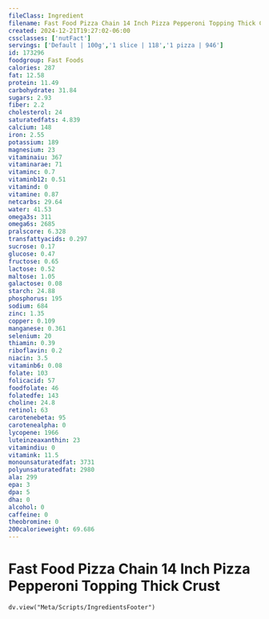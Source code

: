 ```yaml
---
fileClass: Ingredient
filename: Fast Food Pizza Chain 14 Inch Pizza Pepperoni Topping Thick Crust
created: 2024-12-21T19:27:02-06:00
cssclasses: ['nutFact']
servings: ['Default | 100g','1 slice | 118','1 pizza | 946']
id: 173296
foodgroup: Fast Foods
calories: 287
fat: 12.58
protein: 11.49
carbohydrate: 31.84
sugars: 2.93
fiber: 2.2
cholesterol: 24
saturatedfats: 4.839
calcium: 148
iron: 2.55
potassium: 189
magnesium: 23
vitaminaiu: 367
vitaminarae: 71
vitaminc: 0.7
vitaminb12: 0.51
vitamind: 0
vitamine: 0.87
netcarbs: 29.64
water: 41.53
omega3s: 311
omega6s: 2685
pralscore: 6.328
transfattyacids: 0.297
sucrose: 0.17
glucose: 0.47
fructose: 0.65
lactose: 0.52
maltose: 1.05
galactose: 0.08
starch: 24.88
phosphorus: 195
sodium: 684
zinc: 1.35
copper: 0.109
manganese: 0.361
selenium: 20
thiamin: 0.39
riboflavin: 0.2
niacin: 3.5
vitaminb6: 0.08
folate: 103
folicacid: 57
foodfolate: 46
folatedfe: 143
choline: 24.8
retinol: 63
carotenebeta: 95
carotenealpha: 0
lycopene: 1966
luteinzeaxanthin: 23
vitamindiu: 0
vitamink: 11.5
monounsaturatedfat: 3731
polyunsaturatedfat: 2980
ala: 299
epa: 3
dpa: 5
dha: 0
alcohol: 0
caffeine: 0
theobromine: 0
200calorieweight: 69.686
---
```


# Fast Food Pizza Chain 14 Inch Pizza Pepperoni Topping Thick Crust

```dataviewjs
dv.view("Meta/Scripts/IngredientsFooter")
```